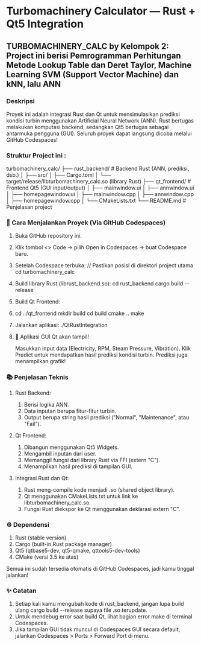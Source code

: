 # Turbomachinery Calculator — Rust + Qt5 Integration
## TURBOMACHINERY_CALC by Kelompok 2: Project ini berisi Pemrogramman Perhitungan Metode Lookup Table dan Deret Taylor, Machine Learning SVM (Support Vector Machine) dan kNN, lalu ANN

### Deskripsi

Proyek ini adalah integrasi Rust dan Qt untuk mensimulasikan prediksi kondisi turbin menggunakan Artificial Neural Network (ANN).
Rust bertugas melakukan komputasi backend, sedangkan Qt5 bertugas sebagai antarmuka pengguna (GUI).
Seluruh proyek dapat langsung dicoba melalui GitHub Codespaces!

### Struktur Project ini :
turbomachinery_calc/
├── rust_backend/      # Backend Rust (ANN, prediksi, dsb.)
│   ├── src/
│   ├── Cargo.toml
│   └── target/release/libturbomachinery_calc.so (library Rust)
├── qt_frontend/       # Frontend Qt5 (GUI input/output)
│   ├── mainwindow.ui
│   ├── annwindow.ui
│   ├── homepagewindow.ui
│   ├── mainwindow.cpp
│   ├── annwindow.cpp
│   ├── homepagewindow.cpp
│   └── CMakeLists.txt
└── README.md          # Penjelasan project

### 🚀 Cara Menjalankan Proyek (Via GitHub Codespaces)
1. Buka GitHub repository ini.
2. Klik tombol <> Code → pilih Open in Codespaces → buat Codespace baru.
3. Setelah Codespace terbuka:
   // Pastikan posisi di direktori project utama
      cd turbomachinery_calc
4. Build library Rust (librust_backend.so):
   cd rust_backend
   cargo build --release
5. Build Qt Frontend:
6. cd ../qt_frontend
   mkdir build
   cd build
   cmake ..
   make
7. Jalankan aplikasi:
   ./QtRustIntegration
8. 🎉 Aplikasi GUI Qt akan tampil!

    Masukkan input data (Electricity, RPM, Steam Pressure, Vibration).
    Klik Predict untuk mendapatkan hasil prediksi kondisi turbin.
    Prediksi juga menampilkan grafik!

### 📚 Penjelasan Teknis
1. Rust Backend:
    1. Berisi logika ANN.
    2. Data inputan berupa fitur-fitur turbin.
    3. Output berupa string hasil prediksi ("Normal", "Maintenance", atau "Fail").

2. Qt Frontend:
    1. Dibangun menggunakan Qt5 Widgets.
    2. Mengambil inputan dari user.
    3. Memanggil fungsi dari library Rust via FFI (extern "C").
    4. Menampilkan hasil prediksi di tampilan GUI.

3. Integrasi Rust dan Qt:
    1. Rust meng-compile kode menjadi .so (shared object library).
    2. Qt menggunakan CMakeLists.txt untuk link ke libturbomachinery_calc.so.
    3. Fungsi Rust diekspor ke Qt menggunakan deklarasi extern "C".

### ⚙️ Dependensi
1. Rust (stable version)
2. Cargo (built-in Rust package manager)
3. Qt5 (qtbase5-dev, qt5-qmake, qttools5-dev-tools)
4. CMake (versi 3.5 ke atas)

Semua ini sudah tersedia otomatis di GitHub Codespaces, jadi kamu tinggal jalankan!

### ✨ Catatan
1. Setiap kali kamu mengubah kode di rust_backend, jangan lupa build ulang cargo build --release supaya file .so terupdate.
2. Untuk mendebug error saat build Qt, lihat bagian error make di terminal Codespaces.
3. Jika tampilan GUI tidak muncul di Codespaces GUI secara default, jalankan Codespaces > Ports > Forward Port di menu.
